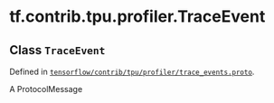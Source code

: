 <div itemscope itemtype="http://developers.google.com/ReferenceObject">
<meta itemprop="name" content="tf.contrib.tpu.profiler.TraceEvent" />
<meta itemprop="path" content="Stable" />
</div>

# tf.contrib.tpu.profiler.TraceEvent

## Class `TraceEvent`





Defined in [`tensorflow/contrib/tpu/profiler/trace_events.proto`](https://www.tensorflow.org/code/tensorflow/contrib/tpu/profiler/trace_events.proto).

A ProtocolMessage

